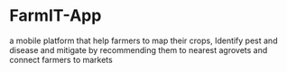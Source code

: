 # FarmIT-App
a mobile platform that help farmers to map their crops, Identify pest and disease and mitigate by recommending them to nearest agrovets and connect farmers to markets
